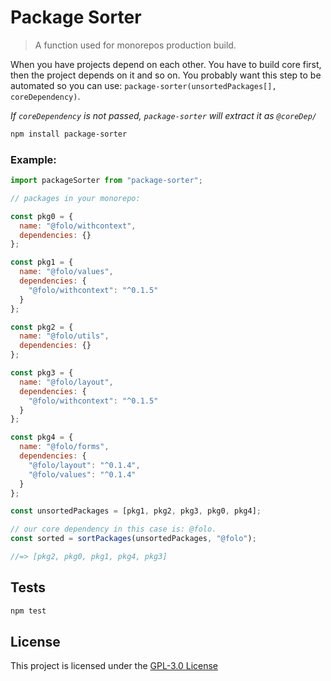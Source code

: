 # Package Sorter

> A function used for monorepos production build.

When you have projects depend on each other. You have to build core first, then
the project depends on it and so on. You probably want this step to be automated
so you can use: `package-sorter(unsortedPackages[], coreDependency)`.

_If `coreDependency` is not passed, `package-sorter` will extract it as `@coreDep/`_

```bash
npm install package-sorter
```

### Example:

```js
import packageSorter from "package-sorter";

// packages in your monorepo:

const pkg0 = {
  name: "@folo/withcontext",
  dependencies: {}
};

const pkg1 = {
  name: "@folo/values",
  dependencies: {
    "@folo/withcontext": "^0.1.5"
  }
};

const pkg2 = {
  name: "@folo/utils",
  dependencies: {}
};

const pkg3 = {
  name: "@folo/layout",
  dependencies: {
    "@folo/withcontext": "^0.1.5"
  }
};

const pkg4 = {
  name: "@folo/forms",
  dependencies: {
    "@folo/layout": "^0.1.4",
    "@folo/values": "^0.1.4"
  }
};

const unsortedPackages = [pkg1, pkg2, pkg3, pkg0, pkg4];

// our core dependency in this case is: @folo.
const sorted = sortPackages(unsortedPackages, "@folo");

//=> [pkg2, pkg0, pkg1, pkg4, pkg3]
```

## Tests

```sh
npm test
```

## License

This project is licensed under the [GPL-3.0 License](https://github.com/jalal246/packageSorter/blob/master/LICENSE)
